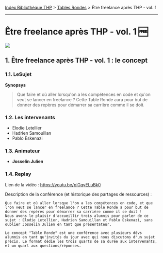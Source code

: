 [Index Bibliothèque THP](https://github.com/TheHackingProject/bibliotheque-THP/wiki) > [Tables Rondes](https://github.com/TheHackingProject/bibliotheque-THP/blob/master/sommaires/tables_rondes.md) > Être freelance après THP - vol. 1

___

# Être freelance après THP - vol. 1 🆓

![](https://picsum.photos/1024/400)


## 1. Être freelance après THP - vol. 1 : le concept

### 1.1. LeSujet

**Synopsys**
>Que faire et où aller lorsqu'on a les compétences en code et qu'on veut se lancer en freelance ? Cette Table Ronde aura pour but de donner des repères pour démarrer sa carrière comme il se doit.

### 1.2. Les intervenants

- Elodie Letellier
- Hadrien Samouillan
- Pablo Eskenazi

### 1.3. Animateur

- **Josselin Julien**

### 1.4. Replay

Lien de la vidéo : https://youtu.be/piGqvELuBk0

Description de la conférence (et historique des partages de ressources) :

```
Que faire et où aller lorsque l'on a les compétences en code, et que l'on veut se lancer en freelance ? Cette Table Ronde a pour but de donner des repères pour démarrer sa carrière comme il se doit !
Nous avons le plaisir d'accueillir trois alumnis pour parler de ce sujet : Elodie Letellier, Hadrien Samouillan et Pablo Eskenazi, sans oublier Josselin Julien en tant que présentateur.

Le concept "Table Ronde" est une conférence avec plusieurs dévs alumnis en tant qu'invités du jour avec qui nous discutons d'un sujet précis. Le format dédie les trois quarts de sa durée aux intervenants, et un quart aux questions/réponses. 
```